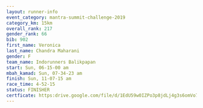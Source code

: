 ```yaml
---
layout: runner-info 
event_category: mantra-summit-challenge-2019 
category_km: 15km 
overall_rank: 217
gender_rank: 66
bib: 902
first_name: Veronica
last_name: Chandra Maharani
gender: F
team_name: Indorunners Balikpapan
start: Sun, 06-15-00 am
mbah_kamad: Sun, 07-34-23 am
finish: Sun, 11-07-15 am
race_time: 4-52-15
status: FINISHER
certficate: https:drive.google.com/file/d/1EdU59w0IZPo3p8jdLj4g3s6omVo7sHLK/view?usp=sharing
---
```


